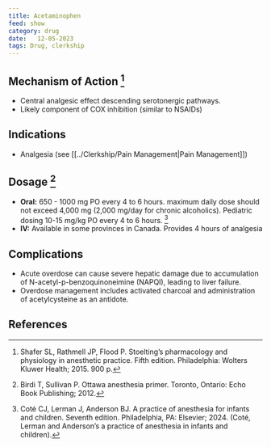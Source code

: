 ```yaml
---
title: Acetaminophen
feed: show
category: drug
date:   12-05-2023
tags: Drug, clerkship 
---
```


## Mechanism of Action [^1]
- Central analgesic effect descending serotonergic pathways.
- Likely component of COX inhibition (similar to NSAIDs)

## Indications
- Analgesia (see [[../Clerkship/Pain Management|Pain Management]])

## Dosage [^2]
- **Oral:** 650 - 1000 mg PO every 4 to 6 hours. maximum daily dose should not exceed 4,000 mg (2,000 mg/day for chronic alcoholics). Pediatric dosing 10-15 mg/kg PO every 4 to 6 hours. [^3]
- **IV:** Available in some provinces in Canada. Provides 4 hours of analgesia

## Complications
- Acute overdose can cause severe hepatic damage due to accumulation of N-acetyl-p-benzoquinoneimine (NAPQI), leading to liver failure.
- Overdose management includes activated charcoal and administration of acetylcysteine as an antidote.

## References
[^1]: Shafer SL, Rathmell JP, Flood P. Stoelting’s pharmacology and physiology in anesthetic practice. Fifth edition. Philadelphia: Wolters Kluwer Health; 2015. 900 p.
[^2]: Birdi T, Sullivan P. Ottawa anesthesia primer. Toronto, Ontario: Echo Book Publishing; 2012.
[^3]: Coté CJ, Lerman J, Anderson BJ. A practice of anesthesia for infants and children. Seventh edition. Philadelphia, PA: Elsevier; 2024. (Coté, Lerman and Anderson’s a practice of anesthesia in infants and children).

